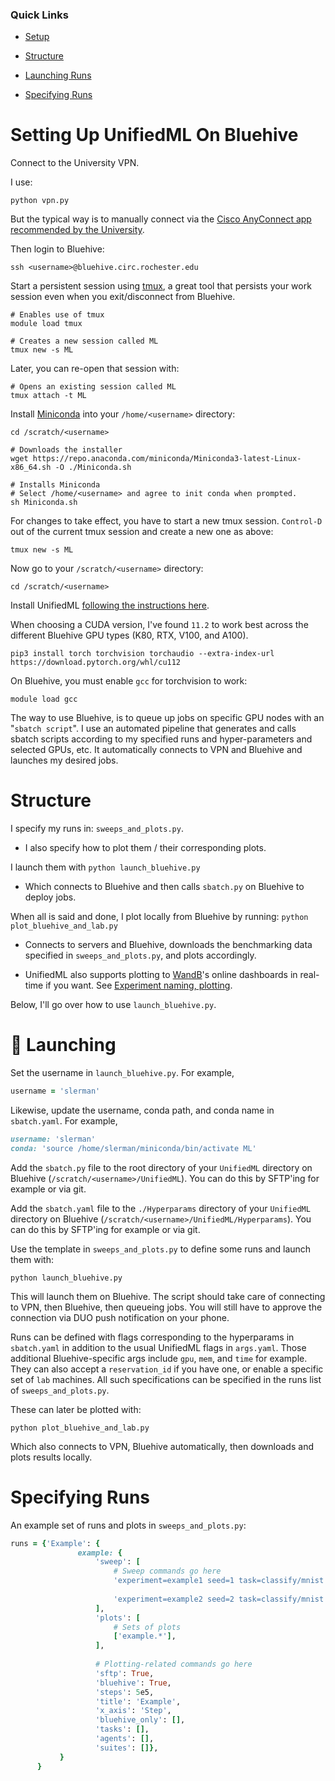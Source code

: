 ### Quick Links

- [Setup](#setting-up-unifiedml-on-bluehive)

- [Structure](#structure)

- [Launching Runs](#rocket-launching)

- [Specifying Runs](#specifying-runs)

# Setting Up UnifiedML On Bluehive

Connect to the University VPN.

I use:

```console
python vpn.py
```

But the typical way is to manually connect via the [Cisco AnyConnect app recommended by the University](https://tech.rochester.edu/services/remote-access-vpn/).

Then login to Bluehive:

```console
ssh <username>@bluehive.circ.rochester.edu
```

Start a persistent session using [tmux](https://en.wikipedia.org/wiki/Tmux), a great tool that persists your work session even when you exit/disconnect from Bluehive.

```console
# Enables use of tmux
module load tmux

# Creates a new session called ML
tmux new -s ML
```

Later, you can re-open that session with:

```console
# Opens an existing session called ML
tmux attach -t ML
```

Install [Miniconda](https://docs.conda.io/en/latest/miniconda.html) into your ```/home/<username>``` directory:

```console
cd /scratch/<username>

# Downloads the installer
wget https://repo.anaconda.com/miniconda/Miniconda3-latest-Linux-x86_64.sh -O ./Miniconda.sh

# Installs Miniconda 
# Select /home/<username> and agree to init conda when prompted.
sh Miniconda.sh
```

For changes to take effect, you have to start a new tmux session. ```Control-D``` out of the current tmux session and create a new one as above:

```console
tmux new -s ML
```

Now go to your ```/scratch/<username>``` directory:

```console
cd /scratch/<username>
```

Install UnifiedML [following the instructions here](https://www.github.com/agi-init/UnifiedML#wrench-setting-up).

When choosing a CUDA version, I've found ```11.2``` to work best across the different Bluehive GPU types (K80, RTX, V100, and A100).

```console
pip3 install torch torchvision torchaudio --extra-index-url https://download.pytorch.org/whl/cu112
```

On Bluehive, you must enable ```gcc``` for torchvision to work:

```console
module load gcc
```

The way to use Bluehive, is to queue up jobs on specific GPU nodes with an "```sbatch script```". I use an automated pipeline that generates and calls sbatch scripts according to my specified runs and hyper-parameters and selected GPUs, etc. It automatically connects to VPN and Bluehive and launches my desired jobs.

# Structure

I specify my runs in: ```sweeps_and_plots.py```.
- I also specify how to plot them / their corresponding plots.

I launch them with ```python launch_bluehive.py```
- Which connects to Bluehive and then calls ```sbatch.py``` on Bluehive to deploy jobs.

When all is said and done, I plot locally from Bluehive by running: ```python plot_bluehive_and_lab.py```
- Connects to servers and Bluehive, downloads the benchmarking data specified in ```sweeps_and_plots.py```, and plots accordingly.

- UnifiedML also supports plotting to [WandB](https://wandb.ai/)'s online dashboards in real-time if you want. See [Experiment naming, plotting](https://github.com/AGI-init/UnifiedML#experiment-naming-plotting).

Below, I'll go over how to use ```launch_bluehive.py```.

# :rocket: Launching

Set the username in ```launch_bluehive.py```. For example,

```ruby
username = 'slerman'
```

Likewise, update the username, conda path, and conda name in ```sbatch.yaml```. For example,

```ruby
username: 'slerman'
conda: 'source /home/slerman/miniconda/bin/activate ML'
```

Add the ```sbatch.py``` file to the root directory of your ```UnifiedML``` directory on Bluehive (```/scratch/<username>/UnifiedML```). You can do this by SFTP'ing for example or via git.

Add the ```sbatch.yaml``` file to the ```./Hyperparams``` directory of your ```UnifiedML``` directory on Bluehive (```/scratch/<username>/UnifiedML/Hyperparams```). You can do this by SFTP'ing for example or via git.

Use the template in ```sweeps_and_plots.py``` to define some runs and launch them with:

```console
python launch_bluehive.py
```

This will launch them on Bluehive. The script should take care of connecting to VPN, then Bluehive, then queueing jobs. You will still have to approve the connection via DUO push notification on your phone.

Runs can be defined with flags corresponding to the hyperparams in ```sbatch.yaml``` in addition to the usual UnifiedML flags in ```args.yaml```. Those additional Bluehive-specific args include ```gpu```, ```mem```, and ```time``` for example. They can also accept a ```reservation_id``` if you have one, or enable a specific set of ```lab``` machines. All such specifications can be specified in the runs list of ```sweeps_and_plots.py```.

These can later be plotted with:

```console
python plot_bluehive_and_lab.py
```

Which also connects to VPN, Bluehive automatically, then downloads and plots results locally.

# Specifying Runs

An example set of runs and plots in ```sweeps_and_plots.py```:

```ruby
runs = {'Example': {
               example: {
                   'sweep': [
                       # Sweep commands go here
                       'experiment=example1 seed=1 task=classify/mnist',
                       
                       'experiment=example2 seed=2 task=classify/mnist gpu=A100'
                   ],
                   'plots': [
                       # Sets of plots
                       ['example.*'],
                   ],
                   
                   # Plotting-related commands go here
                   'sftp': True,
                   'bluehive': True,
                   'steps': 5e5,
                   'title': 'Example',
                   'x_axis': 'Step',
                   'bluehive_only': [],
                   'tasks': [],
                   'agents': [],
                   'suites': []},
           }
      }
```
